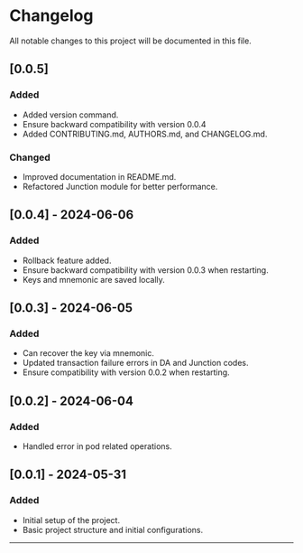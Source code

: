 # Changelog

All notable changes to this project will be documented in this file.

## [0.0.5]

### Added
- Added version command.
- Ensure backward compatibility with version 0.0.4
- Added CONTRIBUTING.md, AUTHORS.md, and CHANGELOG.md.

### Changed
- Improved documentation in README.md.
- Refactored Junction module for better performance.


## [0.0.4] - 2024-06-06

### Added
- Rollback feature added.
- Ensure backward compatibility with version 0.0.3 when restarting.
- Keys and mnemonic are saved locally.

## [0.0.3] - 2024-06-05

### Added
- Can recover the key via mnemonic.
- Updated transaction failure errors in DA and Junction codes.
- Ensure compatibility with version 0.0.2 when restarting.

## [0.0.2] - 2024-06-04

### Added
- Handled error in pod related operations.

## [0.0.1] - 2024-05-31

### Added
- Initial setup of the project.
- Basic project structure and initial configurations.
****